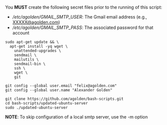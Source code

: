 You **MUST** create the following secret files prior to the running of this script:
* */etc/agolden/GMAIL_SMTP_USER*: The Gmail email address (e.g., XXXXX@agolden.com)
* */etc/agolden/GMAIL_SMTP_PASS*: The associated password for that account

```
sudo apt-get update && \
  apt-get install -yq wget \
    unattended-upgrades \
    sendmail \
    mailutils \
    sendmail-bin \
    ssh \
    wget \
    git

git config --global user.email "felix@agolden.com"
git config --global user.name "Alexander Golden"

git clone https://github.com/agolden/bash-scripts.git
cd bash-scripts/updated-ubuntu-server
sudo ./updated-ubuntu-server
```

**NOTE**: To skip configuration of a local smtp server, use the -m option
